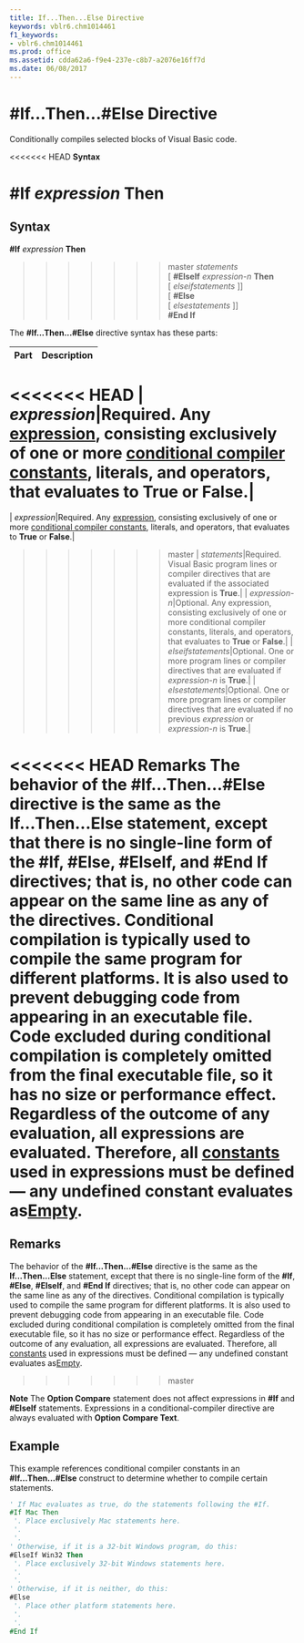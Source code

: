 ```yaml
---
title: If...Then...Else Directive
keywords: vblr6.chm1014461
f1_keywords:
- vblr6.chm1014461
ms.prod: office
ms.assetid: cdda62a6-f9e4-237e-c8b7-a2076e16ff7d
ms.date: 06/08/2017
---
```



# #If...Then...#Else Directive

Conditionally compiles selected blocks of Visual Basic code.

<<<<<<< HEAD
 **Syntax**

 **#If** _expression_ **Then**  
=======
## Syntax

**#If** _expression_ **Then**  
>>>>>>> master
 _statements_  
[ **#ElseIf** _expression-n_ **Then**  
[ _elseifstatements_ ]]  
[ **#Else**  
[ _elsestatements_ ]]  
 **#End If**

The  **#If...Then...#Else** directive syntax has these parts:

|**Part**|**Description**|
|:-----|:-----|
<<<<<<< HEAD
| _expression_|Required. Any [expression](../../Glossary/vbe-glossary.md), consisting exclusively of one or more [conditional compiler constants](../../Glossary/vbe-glossary.md), literals, and operators, that evaluates to  **True** or **False**.|
=======
| _expression_|Required. Any [expression](../../Glossary/vbe-glossary.md#expression), consisting exclusively of one or more [conditional compiler constants](../../Glossary/vbe-glossary.md#conditional-compiler-constant), literals, and operators, that evaluates to  **True** or **False**.|
>>>>>>> master
| _statements_|Required. Visual Basic program lines or compiler directives that are evaluated if the associated expression is  **True**.|
| _expression-n_|Optional. Any expression, consisting exclusively of one or more conditional compiler constants, literals, and operators, that evaluates to  **True** or **False**.|
| _elseifstatements_|Optional. One or more program lines or compiler directives that are evaluated if  _expression-n_ is **True**.|
| _elsestatements_|Optional. One or more program lines or compiler directives that are evaluated if no previous  _expression_ or _expression-n_ is **True**.|

<<<<<<< HEAD
 **Remarks**
The behavior of the  **#If...Then...#Else** directive is the same as the **If...Then...Else** statement, except that there is no single-line form of the **#If**, **#Else**, **#ElseIf**, and **#End If** directives; that is, no other code can appear on the same line as any of the directives. Conditional compilation is typically used to compile the same program for different platforms. It is also used to prevent debugging code from appearing in an executable file. Code excluded during conditional compilation is completely omitted from the final executable file, so it has no size or performance effect.
Regardless of the outcome of any evaluation, all expressions are evaluated. Therefore, all [constants](../../Glossary/vbe-glossary.md) used in expressions must be defined — any undefined constant evaluates as[Empty](../../Glossary/vbe-glossary.md).
=======
## Remarks

The behavior of the  **#If...Then...#Else** directive is the same as the **If...Then...Else** statement, except that there is no single-line form of the **#If**, **#Else**, **#ElseIf**, and **#End If** directives; that is, no other code can appear on the same line as any of the directives. Conditional compilation is typically used to compile the same program for different platforms. It is also used to prevent debugging code from appearing in an executable file. Code excluded during conditional compilation is completely omitted from the final executable file, so it has no size or performance effect.
Regardless of the outcome of any evaluation, all expressions are evaluated. Therefore, all [constants](../../Glossary/vbe-glossary.md#constant) used in expressions must be defined — any undefined constant evaluates as[Empty](../../Glossary/vbe-glossary.md#empty).
>>>>>>> master

 **Note**  The  **Option Compare** statement does not affect expressions in **#If** and **#ElseIf** statements. Expressions in a conditional-compiler directive are always evaluated with **Option Compare Text**.


## Example

This example references conditional compiler constants in an  **#If...Then...#Else** construct to determine whether to compile certain statements.


```vb
' If Mac evaluates as true, do the statements following the #If. 
#If Mac Then 
 '. Place exclusively Mac statements here. 
 '. 
 '. 
' Otherwise, if it is a 32-bit Windows program, do this: 
#ElseIf Win32 Then 
 '. Place exclusively 32-bit Windows statements here. 
 '. 
 '. 
' Otherwise, if it is neither, do this: 
#Else 
 '. Place other platform statements here. 
 '. 
 '. 
#End If
```



